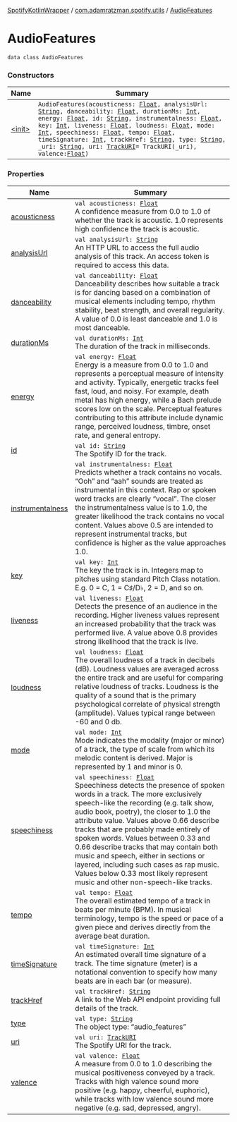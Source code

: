 [SpotifyKotlinWrapper](../../index.md) / [com.adamratzman.spotify.utils](../index.md) / [AudioFeatures](./index.md)

# AudioFeatures

`data class AudioFeatures`

### Constructors

| Name | Summary |
|---|---|
| [&lt;init&gt;](-init-.md) | `AudioFeatures(acousticness: `[`Float`](https://kotlinlang.org/api/latest/jvm/stdlib/kotlin/-float/index.html)`, analysisUrl: `[`String`](https://kotlinlang.org/api/latest/jvm/stdlib/kotlin/-string/index.html)`, danceability: `[`Float`](https://kotlinlang.org/api/latest/jvm/stdlib/kotlin/-float/index.html)`, durationMs: `[`Int`](https://kotlinlang.org/api/latest/jvm/stdlib/kotlin/-int/index.html)`, energy: `[`Float`](https://kotlinlang.org/api/latest/jvm/stdlib/kotlin/-float/index.html)`, id: `[`String`](https://kotlinlang.org/api/latest/jvm/stdlib/kotlin/-string/index.html)`, instrumentalness: `[`Float`](https://kotlinlang.org/api/latest/jvm/stdlib/kotlin/-float/index.html)`, key: `[`Int`](https://kotlinlang.org/api/latest/jvm/stdlib/kotlin/-int/index.html)`, liveness: `[`Float`](https://kotlinlang.org/api/latest/jvm/stdlib/kotlin/-float/index.html)`, loudness: `[`Float`](https://kotlinlang.org/api/latest/jvm/stdlib/kotlin/-float/index.html)`, mode: `[`Int`](https://kotlinlang.org/api/latest/jvm/stdlib/kotlin/-int/index.html)`, speechiness: `[`Float`](https://kotlinlang.org/api/latest/jvm/stdlib/kotlin/-float/index.html)`, tempo: `[`Float`](https://kotlinlang.org/api/latest/jvm/stdlib/kotlin/-float/index.html)`, timeSignature: `[`Int`](https://kotlinlang.org/api/latest/jvm/stdlib/kotlin/-int/index.html)`, trackHref: `[`String`](https://kotlinlang.org/api/latest/jvm/stdlib/kotlin/-string/index.html)`, type: `[`String`](https://kotlinlang.org/api/latest/jvm/stdlib/kotlin/-string/index.html)`, _uri: `[`String`](https://kotlinlang.org/api/latest/jvm/stdlib/kotlin/-string/index.html)`, uri: `[`TrackURI`](../-track-u-r-i/index.md)` = TrackURI(_uri), valence: `[`Float`](https://kotlinlang.org/api/latest/jvm/stdlib/kotlin/-float/index.html)`)` |

### Properties

| Name | Summary |
|---|---|
| [acousticness](acousticness.md) | `val acousticness: `[`Float`](https://kotlinlang.org/api/latest/jvm/stdlib/kotlin/-float/index.html)<br>A confidence measure from 0.0 to 1.0 of whether the track is acoustic. 1.0 represents high confidence the track is acoustic. |
| [analysisUrl](analysis-url.md) | `val analysisUrl: `[`String`](https://kotlinlang.org/api/latest/jvm/stdlib/kotlin/-string/index.html)<br>An HTTP URL to access the full audio analysis of this track. An access token is required to access this data. |
| [danceability](danceability.md) | `val danceability: `[`Float`](https://kotlinlang.org/api/latest/jvm/stdlib/kotlin/-float/index.html)<br>Danceability describes how suitable a track is for dancing based on a combination of musical elements including tempo, rhythm stability, beat strength, and overall regularity. A value of 0.0 is least danceable and 1.0 is most danceable. |
| [durationMs](duration-ms.md) | `val durationMs: `[`Int`](https://kotlinlang.org/api/latest/jvm/stdlib/kotlin/-int/index.html)<br>The duration of the track in milliseconds. |
| [energy](energy.md) | `val energy: `[`Float`](https://kotlinlang.org/api/latest/jvm/stdlib/kotlin/-float/index.html)<br>Energy is a measure from 0.0 to 1.0 and represents a perceptual measure of intensity and activity. Typically, energetic tracks feel fast, loud, and noisy. For example, death metal has high energy, while a Bach prelude scores low on the scale. Perceptual features contributing to this attribute include dynamic range, perceived loudness, timbre, onset rate, and general entropy. |
| [id](id.md) | `val id: `[`String`](https://kotlinlang.org/api/latest/jvm/stdlib/kotlin/-string/index.html)<br>The Spotify ID for the track. |
| [instrumentalness](instrumentalness.md) | `val instrumentalness: `[`Float`](https://kotlinlang.org/api/latest/jvm/stdlib/kotlin/-float/index.html)<br>Predicts whether a track contains no vocals. “Ooh” and “aah” sounds are treated as instrumental in this context. Rap or spoken word tracks are clearly “vocal”. The closer the instrumentalness value is to 1.0, the greater likelihood the track contains no vocal content. Values above 0.5 are intended to represent instrumental tracks, but confidence is higher as the value approaches 1.0. |
| [key](key.md) | `val key: `[`Int`](https://kotlinlang.org/api/latest/jvm/stdlib/kotlin/-int/index.html)<br>The key the track is in. Integers map to pitches using standard Pitch Class notation. E.g. 0 = C, 1 = C♯/D♭, 2 = D, and so on. |
| [liveness](liveness.md) | `val liveness: `[`Float`](https://kotlinlang.org/api/latest/jvm/stdlib/kotlin/-float/index.html)<br>Detects the presence of an audience in the recording. Higher liveness values represent an increased probability that the track was performed live. A value above 0.8 provides strong likelihood that the track is live. |
| [loudness](loudness.md) | `val loudness: `[`Float`](https://kotlinlang.org/api/latest/jvm/stdlib/kotlin/-float/index.html)<br>The overall loudness of a track in decibels (dB). Loudness values are averaged across the entire track and are useful for comparing relative loudness of tracks. Loudness is the quality of a sound that is the primary psychological correlate of physical strength (amplitude). Values typical range between -60 and 0 db. |
| [mode](mode.md) | `val mode: `[`Int`](https://kotlinlang.org/api/latest/jvm/stdlib/kotlin/-int/index.html)<br>Mode indicates the modality (major or minor) of a track, the type of scale from which its melodic content is derived. Major is represented by 1 and minor is 0. |
| [speechiness](speechiness.md) | `val speechiness: `[`Float`](https://kotlinlang.org/api/latest/jvm/stdlib/kotlin/-float/index.html)<br>Speechiness detects the presence of spoken words in a track. The more exclusively speech-like the recording (e.g. talk show, audio book, poetry), the closer to 1.0 the attribute value. Values above 0.66 describe tracks that are probably made entirely of spoken words. Values between 0.33 and 0.66 describe tracks that may contain both music and speech, either in sections or layered, including such cases as rap music. Values below 0.33 most likely represent music and other non-speech-like tracks. |
| [tempo](tempo.md) | `val tempo: `[`Float`](https://kotlinlang.org/api/latest/jvm/stdlib/kotlin/-float/index.html)<br>The overall estimated tempo of a track in beats per minute (BPM). In musical terminology, tempo is the speed or pace of a given piece and derives directly from the average beat duration. |
| [timeSignature](time-signature.md) | `val timeSignature: `[`Int`](https://kotlinlang.org/api/latest/jvm/stdlib/kotlin/-int/index.html)<br>An estimated overall time signature of a track. The time signature (meter) is a notational convention to specify how many beats are in each bar (or measure). |
| [trackHref](track-href.md) | `val trackHref: `[`String`](https://kotlinlang.org/api/latest/jvm/stdlib/kotlin/-string/index.html)<br>A link to the Web API endpoint providing full details of the track. |
| [type](type.md) | `val type: `[`String`](https://kotlinlang.org/api/latest/jvm/stdlib/kotlin/-string/index.html)<br>The object type: “audio_features” |
| [uri](uri.md) | `val uri: `[`TrackURI`](../-track-u-r-i/index.md)<br>The Spotify URI for the track. |
| [valence](valence.md) | `val valence: `[`Float`](https://kotlinlang.org/api/latest/jvm/stdlib/kotlin/-float/index.html)<br>A measure from 0.0 to 1.0 describing the musical positiveness conveyed by a track. Tracks with high valence sound more positive (e.g. happy, cheerful, euphoric), while tracks with low valence sound more negative (e.g. sad, depressed, angry). |
